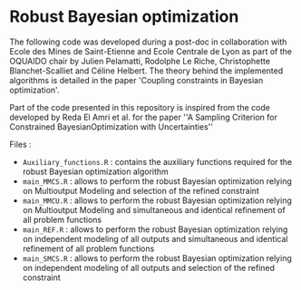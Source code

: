 # Robust Bayesian optimization
The following code was developed during a post-doc in collaboration with Ecole des Mines de Saint-Etienne and Ecole Centrale de Lyon as part of the OQUAIDO chair by Julien Pelamatti, Rodolphe Le Riche, Christophette Blanchet-Scalliet and Céline Helbert. The theory behind the implemented algorithms is detailed in the paper 'Coupling constraints in Bayesian optimization'.

Part of the code presented in this repository is inspired from the code developed by Reda El Amri et al. for the paper ''A Sampling Criterion for Constrained BayesianOptimization with Uncertainties''

Files :
  - `Auxiliary_functions.R` : contains the auxiliary functions required for the robust Bayesian optimization algorithm
  - `main_MMCS.R` : allows to perform the robust Bayesian optimization relying on Multioutput Modeling and selection of the refined constraint
  - `main_MMCU.R` : allows to perform the robust Bayesian optimization relying on Multioutput Modeling and simultaneous and identical refinement of all problem functions
  - `main_REF.R` : allows to perform the robust Bayesian optimization relying on independent modeling of all outputs and simultaneous and identical refinement of all problem functions
  - `main_SMCS.R` : allows to perform the robust Bayesian optimization relying on independent modeling of all outputs and selection of the refined constraint
